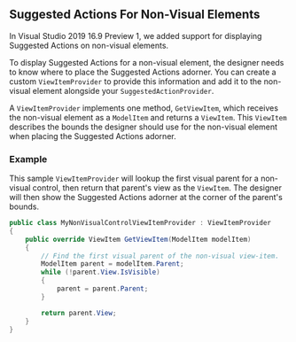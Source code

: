 ## Suggested Actions For Non-Visual Elements

In Visual Studio 2019 16.9 Preview 1, we added support for displaying Suggested Actions on non-visual elements.

To display Suggested Actions for a non-visual element, the designer needs to know where to place the Suggested Actions adorner. You can create a custom `ViewItemProvider` to provide this information and add it to the non-visual element alongside your `SuggestedActionProvider`.

A `ViewItemProvider` implements one method, `GetViewItem`, which receives the non-visual element as a `ModelItem` and returns a `ViewItem`. This `ViewItem` describes the bounds the designer should use for the non-visual element when placing the Suggested Actions adorner.

### Example
This sample `ViewItemProvider` will lookup  the first visual parent for a non-visual control, then return that parent's view as the `ViewItem`. The designer will then show the Suggested Actions adorner at the corner of the parent's bounds.
```CS
public class MyNonVisualControlViewItemProvider : ViewItemProvider
{
    public override ViewItem GetViewItem(ModelItem modelItem)
    {
        // Find the first visual parent of the non-visual view-item.
        ModelItem parent = modelItem.Parent;
        while (!parent.View.IsVisible)
        {
            parent = parent.Parent;
        }

        return parent.View;
    }
}
```
